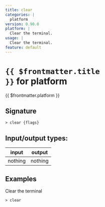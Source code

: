 ```yaml
---
title: clear
categories: |
  platform
version: 0.90.0
platform: |
  Clear the terminal.
usage: |
  Clear the terminal.
feature: default
---
```


<!-- This file is automatically generated. Please edit the command in https://github.com/nushell/nushell instead. -->

# <code>{{ $frontmatter.title }}</code> for platform

<div class='command-title'>{{ $frontmatter.platform }}</div>

## Signature

`> clear {flags} `

## Input/output types:

| input   | output  |
| ------- | ------- |
| nothing | nothing |

## Examples

Clear the terminal

```nushell
> clear

```
